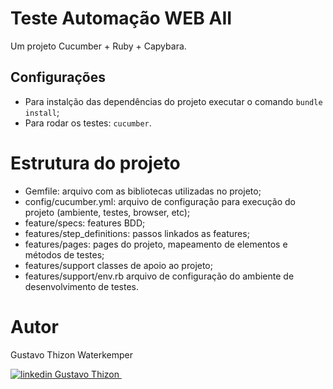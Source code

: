 # Teste Automação WEB AII #

Um projeto Cucumber + Ruby + Capybara.

## Configurações

- Para instalção das dependências do projeto executar o comando ```bundle install```;
- Para rodar os testes: ```cucumber```.


# Estrutura do projeto

- Gemfile: arquivo com as bibliotecas utilizadas no projeto;
- config/cucumber.yml: arquivo de configuração para execução do projeto (ambiente, testes, browser, etc);
- feature/specs: features BDD;
- features/step_definitions: passos linkados as features;
- features/pages: pages do projeto, mapeamento de elementos e métodos de testes;
- features/support classes de apoio ao projeto;
- features/support/env.rb arquivo de configuração do ambiente de desenvolvimento de testes.


# Autor

Gustavo Thizon Waterkemper

<p>
  <a href="https://www.linkedin.com/in/gustavo-thizon/" rel="nofollow noreferrer">
    <img src="https://i.stack.imgur.com/gVE0j.png" alt="linkedin"> Gustavo Thizon
  </a> &nbsp; 
</p>
